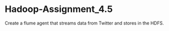 # Hadoop-Assignment_4.5
Create a flume agent that streams data from Twitter and stores in the HDFS.
